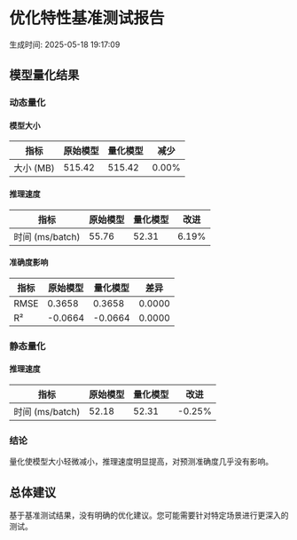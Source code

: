 # 优化特性基准测试报告

生成时间: 2025-05-18 19:17:09

## 模型量化结果

### 动态量化

#### 模型大小

| 指标 | 原始模型 | 量化模型 | 减少 |
| ---- | -------- | -------- | ---- |
| 大小 (MB) | 515.42 | 515.42 | 0.00% |

#### 推理速度

| 指标 | 原始模型 | 量化模型 | 改进 |
| ---- | -------- | -------- | ---- |
| 时间 (ms/batch) | 55.76 | 52.31 | 6.19% |

#### 准确度影响

| 指标 | 原始模型 | 量化模型 | 差异 |
| ---- | -------- | -------- | ---- |
| RMSE | 0.3658 | 0.3658 | 0.0000 |
| R² | -0.0664 | -0.0664 | 0.0000 |

### 静态量化

#### 推理速度

| 指标 | 原始模型 | 量化模型 | 改进 |
| ---- | -------- | -------- | ---- |
| 时间 (ms/batch) | 52.18 | 52.31 | -0.25% |

### 结论

量化使模型大小轻微减小，推理速度明显提高，对预测准确度几乎没有影响。

## 总体建议

基于基准测试结果，没有明确的优化建议。您可能需要针对特定场景进行更深入的测试。
